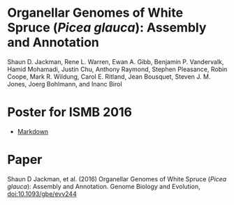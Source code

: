 # Organellar Genomes of White Spruce (*Picea glauca*): Assembly and Annotation

Shaun D. Jackman, Rene L. Warren, Ewan A. Gibb, Benjamin P. Vandervalk, Hamid Mohamadi, Justin Chu, Anthony Raymond, Stephen Pleasance, Robin Coope, Mark R. Wildung, Carol E. Ritland, Jean Bousquet, Steven J. M. Jones, Joerg Bohlmann, and Inanc Birol

# Poster for ISMB 2016

+ [Markdown](white-spruce-organelles-poster.md)

# Paper

Shaun D Jackman, et al. (2016) Organellar Genomes of White Spruce (*Picea glauca*): Assembly and Annotation. Genome Biology and Evolution, [doi:10.1093/gbe/evv244](http://doi.org/10.1093/gbe/evv244)
